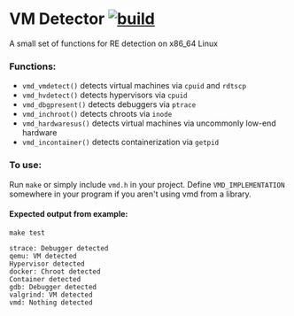 # VM Detector [![build](https://github.com/m1lkweed/vmd/actions/workflows/build.yml/badge.svg)](https://github.com/m1lkweed/vmd/actions/workflows/build.yml)
A small set of functions for RE detection on x86_64 Linux
### Functions:
* `vmd_vmdetect()`
detects virtual machines via `cpuid` and `rdtscp`
* `vmd_hvdetect()`
detects hypervisors via `cpuid`
* `vmd_dbgpresent()`
detects debuggers via `ptrace`
* `vmd_inchroot()`
detects chroots via `inode`
* `vmd_hardwaresus()`
detects virtual machines via uncommonly low-end hardware
* `vmd_incontainer()`
detects containerization via `getpid`
### To use:
Run `make` or simply include `vmd.h` in your project. Define `VMD_IMPLEMENTATION` somewhere in your program if you aren't using vmd from a library.

#### Expected output from example:
`make test`
```
strace: Debugger detected
qemu: VM detected
Hypervisor detected
docker: Chroot detected
Container detected
gdb: Debugger detected
valgrind: VM detected
vmd: Nothing detected
```

